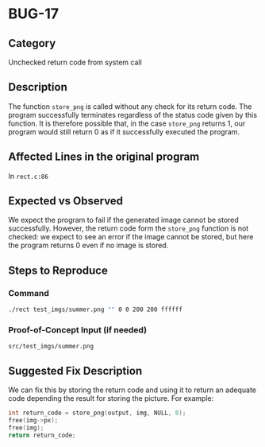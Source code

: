# BUG-17

## Category

Unchecked return code from system call

## Description

The function `store_png` is called without any check for its return code. The program successfully terminates regardless
of the status code given by this function. It is therefore possible that, in the case `store_png` returns 1, our program
would still return 0 as if it successfully executed the program.

## Affected Lines in the original program

In `rect.c:86`

## Expected vs Observed

We expect the program to fail if the generated image cannot be stored successfully. However, the return code form the
`store_png` function is not checked: we expect to see an error if the image cannot be stored, but here the program
returns 0 even if no image is stored.

## Steps to Reproduce

### Command

```bash
./rect test_imgs/summer.png "" 0 0 200 200 ffffff
```

### Proof-of-Concept Input (if needed)

`src/test_imgs/summer.png`

## Suggested Fix Description

We can fix this by storing the return code and using it to return an adequate code depending the result for storing the
picture. For example:

```C
int return_code = store_png(output, img, NULL, 0);
free(img->px);
free(img);
return return_code;
```
